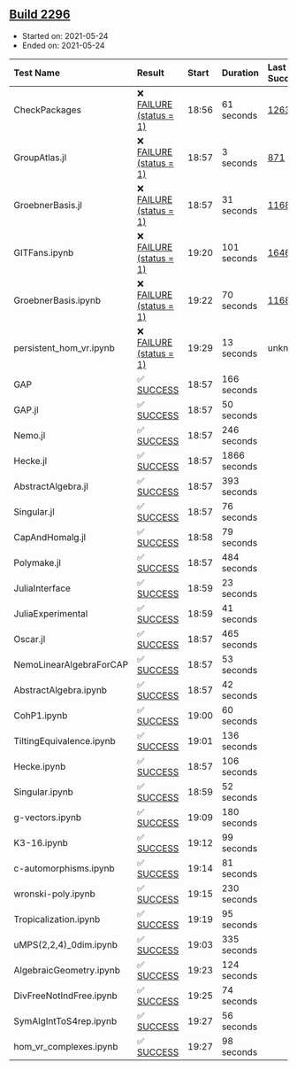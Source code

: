 ## [Build 2296](https://oscarci.mathematik.uni-kl.de/job/oscar-stable/2296/)

* Started on: 2021-05-24
* Ended on: 2021-05-24

| Test Name    | Result | Start | Duration | Last Success | First Failure |
|:-------------|:-------|:------|:---------|:-------------|:--------------|
| CheckPackages | ❌ [FAILURE (status = 1)](https://oscarci.mathematik.uni-kl.de/job/oscar-stable/2296/artifact/logs/build-2296/CheckPackages.log) | 18:56 | 61 seconds | [1263](https://oscarci.mathematik.uni-kl.de/job/oscar-stable/1263/) | [1264](https://oscarci.mathematik.uni-kl.de/job/oscar-stable/1264/) |
| GroupAtlas.jl | ❌ [FAILURE (status = 1)](https://oscarci.mathematik.uni-kl.de/job/oscar-stable/2296/artifact/logs/build-2296/GroupAtlas.jl.log) | 18:57 | 3 seconds | [871](https://oscarci.mathematik.uni-kl.de/job/oscar-stable/871/) | [872](https://oscarci.mathematik.uni-kl.de/job/oscar-stable/872/) |
| GroebnerBasis.jl | ❌ [FAILURE (status = 1)](https://oscarci.mathematik.uni-kl.de/job/oscar-stable/2296/artifact/logs/build-2296/GroebnerBasis.jl.log) | 18:57 | 31 seconds | [1168](https://oscarci.mathematik.uni-kl.de/job/oscar-stable/1168/) | [1169](https://oscarci.mathematik.uni-kl.de/job/oscar-stable/1169/) |
| GITFans.ipynb | ❌ [FAILURE (status = 1)](https://oscarci.mathematik.uni-kl.de/job/oscar-stable/2296/artifact/logs/build-2296/GITFans.ipynb.log) | 19:20 | 101 seconds | [1646](https://oscarci.mathematik.uni-kl.de/job/oscar-stable/1646/) | [1647](https://oscarci.mathematik.uni-kl.de/job/oscar-stable/1647/) |
| GroebnerBasis.ipynb | ❌ [FAILURE (status = 1)](https://oscarci.mathematik.uni-kl.de/job/oscar-stable/2296/artifact/logs/build-2296/GroebnerBasis.ipynb.log) | 19:22 | 70 seconds | [1168](https://oscarci.mathematik.uni-kl.de/job/oscar-stable/1168/) | [1169](https://oscarci.mathematik.uni-kl.de/job/oscar-stable/1169/) |
| persistent_hom_vr.ipynb | ❌ [FAILURE (status = 1)](https://oscarci.mathematik.uni-kl.de/job/oscar-stable/2296/artifact/logs/build-2296/persistent_hom_vr.ipynb.log) | 19:29 | 13 seconds | unknown | unknown |
| GAP | ✅ [SUCCESS](https://oscarci.mathematik.uni-kl.de/job/oscar-stable/2296/artifact/logs/build-2296/GAP.log) | 18:57 | 166 seconds |  |  |
| GAP.jl | ✅ [SUCCESS](https://oscarci.mathematik.uni-kl.de/job/oscar-stable/2296/artifact/logs/build-2296/GAP.jl.log) | 18:57 | 50 seconds |  |  |
| Nemo.jl | ✅ [SUCCESS](https://oscarci.mathematik.uni-kl.de/job/oscar-stable/2296/artifact/logs/build-2296/Nemo.jl.log) | 18:57 | 246 seconds |  |  |
| Hecke.jl | ✅ [SUCCESS](https://oscarci.mathematik.uni-kl.de/job/oscar-stable/2296/artifact/logs/build-2296/Hecke.jl.log) | 18:57 | 1866 seconds |  |  |
| AbstractAlgebra.jl | ✅ [SUCCESS](https://oscarci.mathematik.uni-kl.de/job/oscar-stable/2296/artifact/logs/build-2296/AbstractAlgebra.jl.log) | 18:57 | 393 seconds |  |  |
| Singular.jl | ✅ [SUCCESS](https://oscarci.mathematik.uni-kl.de/job/oscar-stable/2296/artifact/logs/build-2296/Singular.jl.log) | 18:57 | 76 seconds |  |  |
| CapAndHomalg.jl | ✅ [SUCCESS](https://oscarci.mathematik.uni-kl.de/job/oscar-stable/2296/artifact/logs/build-2296/CapAndHomalg.jl.log) | 18:58 | 79 seconds |  |  |
| Polymake.jl | ✅ [SUCCESS](https://oscarci.mathematik.uni-kl.de/job/oscar-stable/2296/artifact/logs/build-2296/Polymake.jl.log) | 18:57 | 484 seconds |  |  |
| JuliaInterface | ✅ [SUCCESS](https://oscarci.mathematik.uni-kl.de/job/oscar-stable/2296/artifact/logs/build-2296/JuliaInterface.log) | 18:59 | 23 seconds |  |  |
| JuliaExperimental | ✅ [SUCCESS](https://oscarci.mathematik.uni-kl.de/job/oscar-stable/2296/artifact/logs/build-2296/JuliaExperimental.log) | 18:59 | 41 seconds |  |  |
| Oscar.jl | ✅ [SUCCESS](https://oscarci.mathematik.uni-kl.de/job/oscar-stable/2296/artifact/logs/build-2296/Oscar.jl.log) | 18:57 | 465 seconds |  |  |
| NemoLinearAlgebraForCAP | ✅ [SUCCESS](https://oscarci.mathematik.uni-kl.de/job/oscar-stable/2296/artifact/logs/build-2296/NemoLinearAlgebraForCAP.log) | 18:57 | 53 seconds |  |  |
| AbstractAlgebra.ipynb | ✅ [SUCCESS](https://oscarci.mathematik.uni-kl.de/job/oscar-stable/2296/artifact/logs/build-2296/AbstractAlgebra.ipynb.log) | 18:57 | 42 seconds |  |  |
| CohP1.ipynb | ✅ [SUCCESS](https://oscarci.mathematik.uni-kl.de/job/oscar-stable/2296/artifact/logs/build-2296/CohP1.ipynb.log) | 19:00 | 60 seconds |  |  |
| TiltingEquivalence.ipynb | ✅ [SUCCESS](https://oscarci.mathematik.uni-kl.de/job/oscar-stable/2296/artifact/logs/build-2296/TiltingEquivalence.ipynb.log) | 19:01 | 136 seconds |  |  |
| Hecke.ipynb | ✅ [SUCCESS](https://oscarci.mathematik.uni-kl.de/job/oscar-stable/2296/artifact/logs/build-2296/Hecke.ipynb.log) | 18:57 | 106 seconds |  |  |
| Singular.ipynb | ✅ [SUCCESS](https://oscarci.mathematik.uni-kl.de/job/oscar-stable/2296/artifact/logs/build-2296/Singular.ipynb.log) | 18:59 | 52 seconds |  |  |
| g-vectors.ipynb | ✅ [SUCCESS](https://oscarci.mathematik.uni-kl.de/job/oscar-stable/2296/artifact/logs/build-2296/g-vectors.ipynb.log) | 19:09 | 180 seconds |  |  |
| K3-16.ipynb | ✅ [SUCCESS](https://oscarci.mathematik.uni-kl.de/job/oscar-stable/2296/artifact/logs/build-2296/K3-16.ipynb.log) | 19:12 | 99 seconds |  |  |
| c-automorphisms.ipynb | ✅ [SUCCESS](https://oscarci.mathematik.uni-kl.de/job/oscar-stable/2296/artifact/logs/build-2296/c-automorphisms.ipynb.log) | 19:14 | 81 seconds |  |  |
| wronski-poly.ipynb | ✅ [SUCCESS](https://oscarci.mathematik.uni-kl.de/job/oscar-stable/2296/artifact/logs/build-2296/wronski-poly.ipynb.log) | 19:15 | 230 seconds |  |  |
| Tropicalization.ipynb | ✅ [SUCCESS](https://oscarci.mathematik.uni-kl.de/job/oscar-stable/2296/artifact/logs/build-2296/Tropicalization.ipynb.log) | 19:19 | 95 seconds |  |  |
| uMPS(2,2,4)_0dim.ipynb | ✅ [SUCCESS](https://oscarci.mathematik.uni-kl.de/job/oscar-stable/2296/artifact/logs/build-2296/uMPS-2-2-4-_0dim.ipynb.log) | 19:03 | 335 seconds |  |  |
| AlgebraicGeometry.ipynb | ✅ [SUCCESS](https://oscarci.mathematik.uni-kl.de/job/oscar-stable/2296/artifact/logs/build-2296/AlgebraicGeometry.ipynb.log) | 19:23 | 124 seconds |  |  |
| DivFreeNotIndFree.ipynb | ✅ [SUCCESS](https://oscarci.mathematik.uni-kl.de/job/oscar-stable/2296/artifact/logs/build-2296/DivFreeNotIndFree.ipynb.log) | 19:25 | 74 seconds |  |  |
| SymAlgIntToS4rep.ipynb | ✅ [SUCCESS](https://oscarci.mathematik.uni-kl.de/job/oscar-stable/2296/artifact/logs/build-2296/SymAlgIntToS4rep.ipynb.log) | 19:27 | 56 seconds |  |  |
| hom_vr_complexes.ipynb | ✅ [SUCCESS](https://oscarci.mathematik.uni-kl.de/job/oscar-stable/2296/artifact/logs/build-2296/hom_vr_complexes.ipynb.log) | 19:27 | 98 seconds |  |  |
